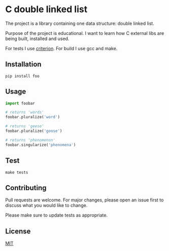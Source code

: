 # C double linked list

The project is a library containing one data structure: double linked list.

Purpose of the project is educational. I want to learn how C external libs are being built, installed and used.

For tests I use [criterion](https://github.com/Snaipe/Criterion).
For build I use gcc and make.


## Installation

```
pip install foo
```

## Usage

```python
import foobar

# returns 'words'
foobar.pluralize('word')

# returns 'geese'
foobar.pluralize('goose')

# returns 'phenomenon'
foobar.singularize('phenomena')
```

## Test

```
make tests
```

## Contributing

Pull requests are welcome. For major changes, please open an issue first
to discuss what you would like to change.

Please make sure to update tests as appropriate.

## License

[MIT](https://choosealicense.com/licenses/mit/)
